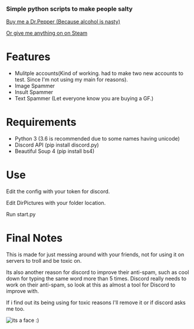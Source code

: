 ### Simple python scripts to make people salty 


[Buy me a Dr.Pepper (Because alcohol is nasty)](https://www.paypal.me/Merubokkusu)

[Or give me anything on on Steam](https://steamcommunity.com/tradeoffer/new/?partner=94720138&token=GY23F7tU)


# Features 
- Mulitple accounts(Kind of working. had to make two new accounts to test. Since I'm not using my main for reasons).
- Image Spammer
- Insult Spammer
- Text Spammer (Let everyone know you are buying a GF.)

# Requirements 
- Python 3 (3.6 is recommended due to some names having unicode)
- Discord API (pip install discord.py)
- Beautiful Soup 4 (pip install bs4)

# Use
Edit the config with your token for discord.

Edit DirPictures with your folder location.

Run start.py

# Final Notes
This is made for just messing around with your friends, not for using it on servers to troll and be toxic on.


Its also another reason for discord to improve their anti-spam, such as cool down for typing the same word more than 5 times.
Discord really needs to work on their anti-spam, so look at this as almost a tool for Discord to improve with.

If i find out its being using for toxic reasons I'll remove it or if discord asks me too.

![its a face :)](http://i.imgur.com/bTMYozm.png)
